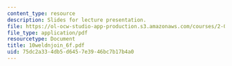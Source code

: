 ```yaml
---
content_type: resource
description: Slides for lecture presentation.
file: https://ol-ocw-studio-app-production.s3.amazonaws.com/courses/2-008-design-and-manufacturing-ii-spring-2004/75dc2a334db5d6457e3946bc7b17b4a0_10weldnjoin_6f.pdf
file_type: application/pdf
resourcetype: Document
title: 10weldnjoin_6f.pdf
uid: 75dc2a33-4db5-d645-7e39-46bc7b17b4a0
---
```


